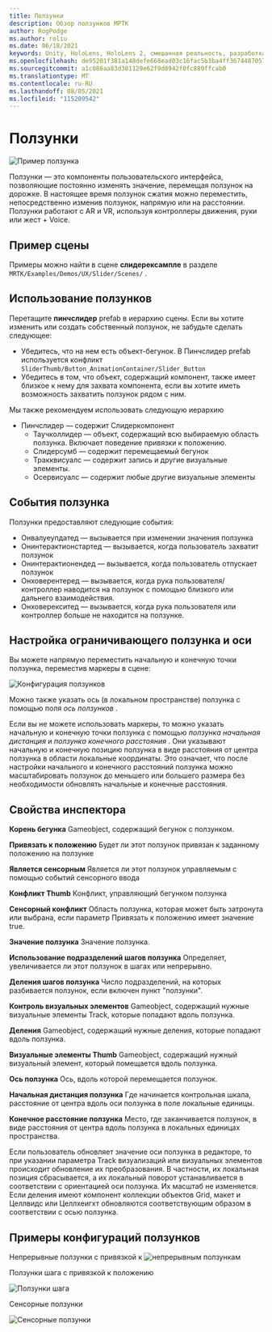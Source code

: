 ```yaml
---
title: Ползунки
description: Обзор ползунков МРТК
author: RogPodge
ms.author: roliu
ms.date: 06/18/2021
keywords: Unity, HoloLens, HoloLens 2, смешанная реальность, разработка, мртк, ползунки,
ms.openlocfilehash: de95201f381a148defe668ead03c16fac5b3ba4ff3674487057f9227cbe6efba
ms.sourcegitcommit: a1c086aa83d381129e62f9d8942f0fc889ffcab0
ms.translationtype: MT
ms.contentlocale: ru-RU
ms.lasthandoff: 08/05/2021
ms.locfileid: "115209542"
---
```

# <a name="sliders"></a>Ползунки

![Пример ползунка](../images/slider/MRTK_UX_Slider_Main.jpg)

Ползунки — это компоненты пользовательского интерфейса, позволяющие постоянно изменять значение, перемещая ползунок на дорожке. В настоящее время ползунок сжатия можно переместить, непосредственно изменив ползунок, напрямую или на расстоянии. Ползунки работают с AR и VR, используя контроллеры движения, руки или жест + Voice.

## <a name="example-scene"></a>Пример сцены

Примеры можно найти в сцене **слидерексампле** в разделе `MRTK/Examples/Demos/UX/Slider/Scenes/` .

## <a name="how-to-use-sliders"></a>Использование ползунков

Перетащите **пинчслидер** prefab в иерархию сцены. Если вы хотите изменить или создать собственный ползунок, не забудьте сделать следующее:

- Убедитесь, что на нем есть объект-бегунок. В Пинчслидер prefab используется конфликт `SliderThumb/Button_AnimationContainer/Slider_Button`
- Убедитесь в том, что объект, содержащий компонент, также имеет близкое к нему для захвата компонента, если вы хотите иметь возможность захватить ползунок рядом с ним.

Мы также рекомендуем использовать следующую иерархию

- Пинчслидер — содержит Слидеркомпонент
  - Таучколлидер — объект, содержащий всю выбираемую область ползунка. Включает поведение привязки к положению.
  - Слидерсумб — содержит перемещаемый бегунок
  - Тракквисуалс — содержит запись и другие визуальные элементы.
  - Осервисуалс — содержит любые другие визуальные элементы

## <a name="slider-events"></a>События ползунка

Ползунки предоставляют следующие события:

- Онвалуеупдатед — вызывается при изменении значения ползунка
- Онинтерактионстартед — вызывается, когда пользователь захватит ползунок
- Онинтерактионендед — вызывается, когда пользователь отпускает ползунок
- Онховерентеред — вызывается, когда рука пользователя/контроллер наводится на ползунок с помощью близкого или дальнего взаимодействия.
- Онховерекситед — вызывается, когда рука пользователя или контроллер больше не находится на ползунке.

## <a name="configuring-slider-bound-and-axis"></a>Настройка ограничивающего ползунка и оси

Вы можете напрямую переместить начальную и конечную точки ползунка, переместив маркеры в сцене:

![Конфигурация ползунков](../images/sliders/MRTK_Sliders_Setup.png)

Можно также указать ось (в локальном пространстве) ползунка с помощью поля _ось ползунков_ .

Если вы не можете использовать маркеры, то можно указать начальную и конечную точки ползунка с помощью _ползунка начальная дистанция_ и _ползунка конечного расстояния_ . Они указывают начальную и конечную позицию ползунка в виде расстояния от центра ползунка в области локальные координаты. Это означает, что после настройки начального и конечного расстояний ползунка можно масштабировать ползунок до меньшего или большего размера без необходимости обновлять начальные и конечные расстояния.

## <a name="inspector-properties"></a>Свойства инспектора

**Корень бегунка** Gameobject, содержащий бегунок с ползунком.

**Привязать к положению** Будет ли этот ползунок привязан к заданному положению на ползунке

**Является сенсорным** Является ли этот ползунок управляемым с помощью событий сенсорного ввода

**Конфликт Thumb** Конфликт, управляющий бегунком ползунка

**Сенсорный конфликт** Область ползунка, которая может быть затронута или выбрана, если параметр Привязать к положению имеет значение true.

**Значение ползунка** Значение ползунка.

**Использование подразделений шагов ползунка** Определяет, увеличивается ли этот ползунок в шагах или непрерывно.

**Деления шагов ползунка** Число подразделений, на которых разбивается ползунок, если включен пункт "ползунки".

**Контроль визуальных элементов** Gameobject, содержащий нужные визуальные элементы Track, которые попадают вдоль ползунка.

**Деления** Gameobject, содержащий нужные деления, которые попадают вдоль ползунка.

**Визуальные элементы Thumb** Gameobject, содержащий нужный визуальный элемент, который помещается вдоль ползунка.

**Ось ползунка** Ось, вдоль которой перемещается ползунок.

**Начальная дистанция ползунка** Где начинается контрольная шкала, расстояние от центра вдоль оси ползунка в поле локальные единицы.

**Конечное расстояние ползунка** Место, где заканчивается ползунок, в виде расстояния от центра вдоль ползунка в локальных единицах пространства.

Если пользователь обновляет значение оси ползунка в редакторе, то при указании параметра Track визуализаций или визуальных элементов происходит обновление их преобразования.
В частности, их локальная позиция сбрасывается, а их локальный поворот устанавливается в соответствии с ориентацией оси ползунка.
Их масштаб не изменяется.
Если деления имеют компонент коллекции объектов Grid, макет и Целлвидс или Целлхеигхт обновляются соответствующим образом в соответствии с осью ползунка.

## <a name="example-slider-configurations"></a>Примеры конфигураций ползунков

Непрерывные ползунки с привязкой к ![ непрерывным ползункам](https://user-images.githubusercontent.com/39840334/122488212-d410a400-cf91-11eb-8d31-fc7584ddc465.gif)

Ползунки шага с привязкой к положению

![Ползунки шага](https://user-images.githubusercontent.com/39840334/122488226-dc68df00-cf91-11eb-9459-89655bbb054d.gif)

Сенсорные ползунки

![Сенсорные ползунки](https://user-images.githubusercontent.com/39840334/122488221-d8d55800-cf91-11eb-91a1-bb12debe2797.gif)
